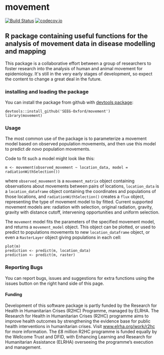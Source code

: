 # movement

[![Build Status](https://travis-ci.org/SEEG-Oxford/movement.svg?branch=master)](https://travis-ci.org/SEEG-Oxford/movement)
[![codecov.io](https://codecov.io/github/SEEG-Oxford/movement/coverage.svg?branch=master)](https://codecov.io/github/SEEG-Oxford/movement?branch=master)

## R package containing useful functions for the analysis of movement data in disease modelling and mapping

This package is a collaborative effort between a group of researchers to foster research into the analysis of human and animal movement for epidemiology. It's still in the very early stages of development, so expect the content to change a great deal in the future.

### installing and loading the package

You can install the package from github with [devtools package][devtools]:

```
devtools::install_github('SEEG-Oxford/movement')
library(movement)
```

### Usage

The most common use of the package is to parameterize a movement model based on observed population movements, and then use this model to predict _de novo_ population movements.

Code to fit such a model might look like this:

```
m <- movement(observed_movement ~ location_data, model = radiationWithSelection())
```

where ```observed_movement``` is a ```movement_matrix``` object containing observations about movements between pairs of locations, ```location_data``` is a ```location_dataframe``` object containing the coordinates and populations of those locations, and ```radiationWithSelection()``` creates a ```flux``` object, representing the type of movement model to by fitted. Current supported movement models are: radiation with selection, original radiation, gravity, gravity with distance cutoff, intervening opportunities and uniform selection.

The ```movement``` model fits the parameters of the specified movement model, and returns a ```movement_model``` object. This object can be plotted, or used to predict to populations movements to new ```location_dataframe``` object, or even a ```RasterLayer``` object giving populations in each cell:

```
plot(m)
prediction <- predict(m, location_data)
prediction <- predict(m, raster)
```

### Reporting Bugs

You can report bugs, issues and suggestions for extra functions using the issues button on the right hand side of this page.


#### Funding

Development of this software package is partly funded by the Research for Health in Humanitarian Crises (R2HC) Programme, managed by ELRHA. The Research for Health in Humanitarian Crises (R2HC) programme aims to improve health outcomes by strengthening the evidence base for public health interventions in humanitarian crises. Visit www.elrha.org/work/r2hc for more information. The £8 million R2HC programme is funded equally by the Wellcome Trust and DFID, with Enhancing Learning and Research for Humanitarian Assistance (ELRHA) overseeing the programme’s execution and management.

[devtools]: http://cran.r-project.org/package=devtools
